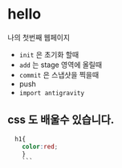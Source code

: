# hello
나의 첫번째 웹페이지
- `init` 은 초기화 할때
- `add` 는 stage 영역에 올릴때
- `commit` 은 스냅샷을 찍을때
- push
- `import antigravity`

## css 도 배울수 있습니다.
```css
  h1{
    color:red;
    }
    ```
